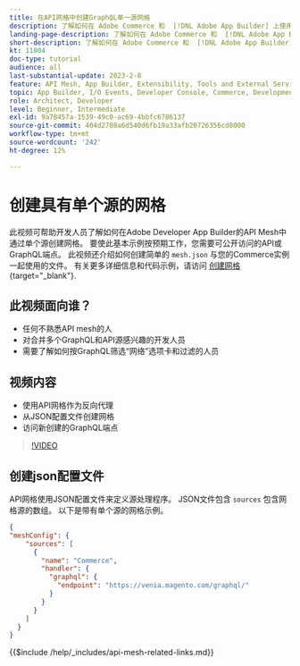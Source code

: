 ```yaml
---
title: 在API网格中创建GraphQL单一源网格
description: 了解如何在 Adobe Commerce 和  [!DNL Adobe App Builder] 上使用 API Mesh。了解如何创建具有一个源的网格。
landing-page-description: 了解如何在 Adobe Commerce 和  [!DNL Adobe App Builder] 上使用 API Mesh。了解如何创建具有一个源的网格。
short-description: 了解如何在 Adobe Commerce 和  [!DNL Adobe App Builder] 上使用 API Mesh。了解如何创建具有一个源的网格。
kt: 11804
doc-type: tutorial
audience: all
last-substantial-update: 2023-2-8
feature: API Mesh, App Builder, Extensibility, Tools and External Services, Backend Development
topic: App Builder, I/O Events, Developer Console, Commerce, Development, Integrations
role: Architect, Developer
level: Beginner, Intermediate
exl-id: 9a78457a-1539-49c0-ac69-4bbfc6786137
source-git-commit: 404d2708a6d540d6fb19a33afb20726356cd8000
workflow-type: tm+mt
source-wordcount: '242'
ht-degree: 12%

---
```


# 创建具有单个源的网格

此视频可帮助开发人员了解如何在Adobe Developer App Builder的API Mesh中通过单个源创建网格。 要使此基本示例按预期工作，您需要可公开访问的API或GraphQL端点。 此视频还介绍如何创建简单的 `mesh.json` 与您的Commerce实例一起使用的文件。 有关更多详细信息和代码示例，请访问 [创建网格](https://developer.adobe.com/graphql-mesh-gateway/gateway/create-mesh/#create-a-mesh-1){target="_blank"}.

## 此视频面向谁？

* 任何不熟悉API mesh的人
* 对合并多个GraphQL和API源感兴趣的开发人员
* 需要了解如何按GraphQL筛选“网络”选项卡和过滤的人员

## 视频内容

* 使用API网格作为反向代理
* 从JSON配置文件创建网格
* 访问新创建的GraphQL端点

>[!VIDEO](https://video.tv.adobe.com/v/3414124?quality=12&learn=on)

## 创建json配置文件

API网格使用JSON配置文件来定义源处理程序。 JSON文件包含 `sources` 包含网格源的数组。 以下是带有单个源的网格示例。

```json
{
"meshConfig": {
    "sources": [
      {
        "name": "Commerce",
        "handler": {
          "graphql": {
            "endpoint": "https://venia.magento.com/graphql/"
          }
        }
      }
    ]
  }
}
```

{{$include /help/_includes/api-mesh-related-links.md}}

